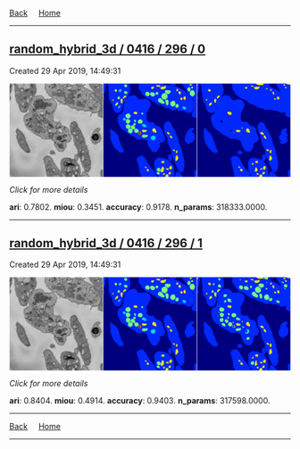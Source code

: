 
[Back](..)&nbsp;&nbsp;&nbsp;&nbsp;&nbsp;[Home](https://leapmanlab.github.io/snapshots)

---

<div class="summary"><a href="0"><h2>random_hybrid_3d / 0416 / 296 / 0</h2></a><p>Created 29 Apr 2019, 14:49:31
</p><a href="0"><img src="0/media/summary.png" align="center"></a><p>
<i>Click for more details</i>
</p></div>

**ari**: 0.7802. **miou**: 0.3451. **accuracy**: 0.9178. **n_params**: 318333.0000. 

---

<div class="summary"><a href="1"><h2>random_hybrid_3d / 0416 / 296 / 1</h2></a><p>Created 29 Apr 2019, 14:49:31
</p><a href="1"><img src="1/media/summary.png" align="center"></a><p>
<i>Click for more details</i>
</p></div>

**ari**: 0.8404. **miou**: 0.4914. **accuracy**: 0.9403. **n_params**: 317598.0000. 

---

[Back](..)&nbsp;&nbsp;&nbsp;&nbsp;&nbsp;[Home](https://leapmanlab.github.io/snapshots)

---